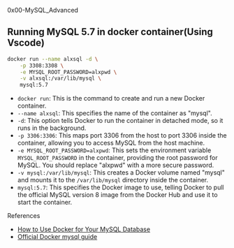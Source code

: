 0x00-MySQL_Advanced

## Running MySQL 5.7 in docker container(Using Vscode)

```bash
docker run --name alxsql -d \
    -p 3308:3308 \
    -e MYSQL_ROOT_PASSWORD=alxpwd \
    -v alxsql:/var/lib/mysql \
    mysql:5.7

```

- `docker run`: This is the command to create and run a new Docker container.
- `--name alxsql`: This specifies the name of the container as "mysql".
- `-d`: This option tells Docker to run the container in detached mode, so it runs in the background.
- `-p 3306:3306`: This maps port 3306 from the host to port 3306 inside the container, allowing you to access MySQL from the host machine.
- `-e MYSQL_ROOT_PASSWORD=alxpwd`: This sets the environment variable `MYSQL_ROOT_PASSWORD` in the container, providing the root password for MySQL. You should replace "alxpwd" with a more secure password.
- `-v mysql:/var/lib/mysql`: This creates a Docker volume named "mysql" and mounts it to the `/var/lib/mysql` directory inside the container.
- `mysql:5.7`: This specifies the Docker image to use, telling Docker to pull the official MySQL version 8 image from the Docker Hub and use it to start the container.

References

- [How to Use Docker for Your MySQL Database ](https://earthly.dev/blog/docker-mysql/)
- [Official Docker mysql guide](https://hub.docker.com/_/mysql)
